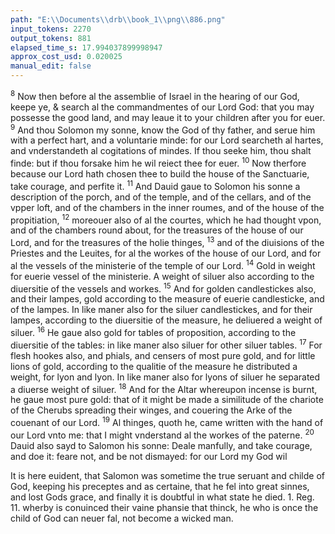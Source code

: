 ```yaml
---
path: "E:\\Documents\\drb\\book_1\\png\\886.png"
input_tokens: 2270
output_tokens: 881
elapsed_time_s: 17.994037899998947
approx_cost_usd: 0.020025
manual_edit: false
---
```

<sup>8</sup> Now then before al the assemblie of Israel in the hearing of our God, keepe ye, & search al the commandmentes of our Lord God: that you may possesse the good land, and may leaue it to your children after you for euer. <sup>9</sup> And thou Solomon my sonne, know the God of thy father, and serue him with a perfect hart, and a voluntarie minde: for our Lord searcheth al hartes, and vnderstandeth al cogitations of mindes. If thou seeke him, thou shalt finde: but if thou forsake him he wil reiect thee for euer. <sup>10</sup> Now therfore because our Lord hath chosen thee to build the house of the Sanctuarie, take courage, and perfite it. <sup>11</sup> And Dauid gaue to Solomon his sonne a description of the porch, and of the temple, and of the cellars, and of the vpper loft, and of the chambers in the inner roumes, and of the house of the propitiation, <sup>12</sup> moreouer also of al the courtes, which he had thought vpon, and of the chambers round about, for the treasures of the house of our Lord, and for the treasures of the holie thinges, <sup>13</sup> and of the diuisions of the Priestes and the Leuites, for al the workes of the house of our Lord, and for al the vessels of the ministerie of the temple of our Lord. <sup>14</sup> Gold in weight for euerie vessel of the ministerie. A weight of siluer also according to the diuersitie of the vessels and workes. <sup>15</sup> And for golden candlestickes also, and their lampes, gold according to the measure of euerie candlesticke, and of the lampes. In like maner also for the siluer candlestickes, and for their lampes, according to the diuersitie of the measure, he deliuered a weight of siluer. <sup>16</sup> He gaue also gold for tables of proposition, according to the diuersitie of the tables: in like maner also siluer for other siluer tables. <sup>17</sup> For flesh hookes also, and phials, and censers of most pure gold, and for little lions of gold, according to the qualitie of the measure he distributed a weight, for lyon and lyon. In like maner also for lyons of siluer he separated a diuerse weight of siluer. <sup>18</sup> And for the Altar whereupon incense is burnt, he gaue most pure gold: that of it might be made a similitude of the chariote of the Cherubs spreading their winges, and couering the Arke of the couenant of our Lord. <sup>19</sup> Al thinges, quoth he, came written with the hand of our Lord vnto me: that I might vnderstand al the workes of the paterne. <sup>20</sup> Dauid also sayd to Salomon his sonne: Deale manfully, and take courage, and doe it: feare not, and be not dismayed: for our Lord my God wil

<aside>It is here euident, that Salomon was sometime the true seruant and childe of God, keeping his preceptes and as certaine, that he fel into great sinnes, and lost Gods grace, and finally it is doubtful in what state he died. 1. Reg. 11. wherby is conuinced their vaine phansie that thinck, he who is once the child of God can neuer fal, not become a wicked man.</aside>

[^1]: Dauid: 8